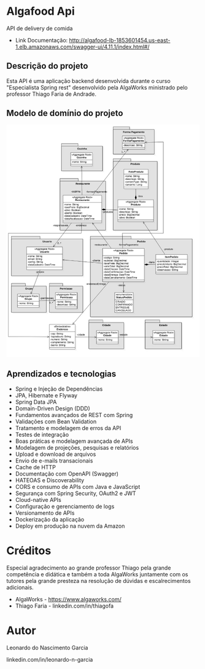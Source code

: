 # Algafood Api
API de delivery de comida


* Link Documentação: http://algafood-lb-1853601454.us-east-1.elb.amazonaws.com/swagger-ui/4.11.1/index.html#/

## Descrição do projeto

Esta API é uma aplicação backend desenvolvida durante o curso "Especialista Spring rest" desenvolvido pela AlgaWorks ministrado pelo professor Thiago Faria de Andrade.

## Modelo de domínio do projeto

![Diagrama das classes de domínio](diagrama-de-classes-de-dominio.jpg)

## Aprendizados e tecnologias 

* Spring e Injeção de Dependências
* JPA, Hibernate e Flyway
* Spring Data JPA
* Domain-Driven Design (DDD)
* Fundamentos avançados de REST com Spring
* Validações com Bean Validation
* Tratamento e modelagem de erros da API
* Testes de integração
* Boas práticas e modelagem avançada de APIs
* Modelagem de projeções, pesquisas e relatórios
* Upload e download de arquivos
* Envio de e-mails transacionais
* Cache de HTTP
* Documentação com OpenAPI (Swagger)
* HATEOAS e Discoverability
* CORS e consumo de APIs com Java e JavaScript
* Segurança com Spring Security, OAuth2 e JWT
* Cloud-native APIs
* Configuração e gerenciamento de logs
* Versionamento de APIs
* Dockerização da aplicação
* Deploy em produção na nuvem da Amazon


# Créditos

Especial agradecimento ao grande professor Thiago pela grande competência e didática e também a toda AlgaWorks juntamente com os tutores pela grande presteza na resolução de dúvidas e escalrecimentos adicionais.

* AlgaWorks - https://www.algaworks.com/
* Thiago Faria - linkedin.com/in/thiagofa

# Autor

Leonardo do Nascimento Garcia


linkedin.com/in/leonardo-n-garcia
